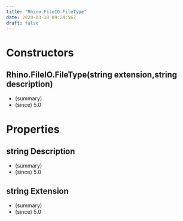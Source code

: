 ```yaml
---
title: "Rhino.FileIO.FileType"
date: 2020-03-10 09:24:56Z
draft: false
---
```


# Constructors
## Rhino.FileIO.FileType(string extension,string description)
- (summary) 
- (since) 5.0
# Properties
## string Description
- (summary) 
- (since) 5.0
## string Extension
- (summary) 
- (since) 5.0
